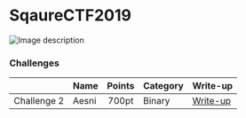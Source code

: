 # SqaureCTF2019

![Image description](https://github.com/bigb0ss-offsec/CTF/blob/master/SquareCTF2019/squareCTF2019.png)

### Challenges
| | Name | Points | Category | Write-up |
| :--- | :--- | :---: | :--- | :--- |
| Challenge 2 | Aesni | 700pt | Binary | [Write-up](https://medium.com/@daniel.min.pentest/ctf-squarectf2019-write-up-aesni-challenge-2-f7b5b73f627c) |

